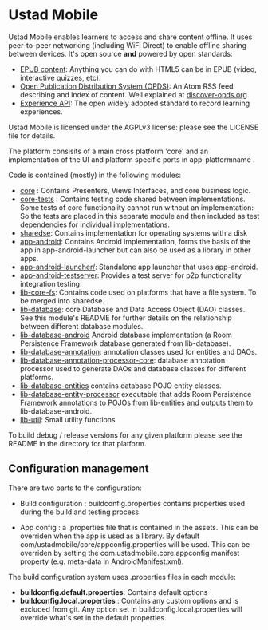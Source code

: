 # Ustad Mobile

Ustad Mobile enables learners to access and share content offline. It uses peer-to-peer networking 
(including WiFi Direct) to enable offline sharing between devices. It's open source __and__ 
powered by open standards:

* [EPUB content](http://idpf.org/epub): Anything you can do with HTML5 can be in EPUB (video, interactive quizzes, etc).
* [Open Publication Distribution System (OPDS)](https://opds-spec.org): An Atom RSS feed describing and index of content. Well explained at [discover-opds.org](http://discover-opds.org).
* [Experience API](http://www.tincanapi.com): The open widely adopted standard to record learning experiences.

Ustad Mobile is licensed under the AGPLv3 license: please see the LICENSE file for details.

The platform consisits of a main cross platform 'core' and an implementation of the UI and platform specific ports in app-platformname .

Code is contained (mostly) in the following modules:
* [core](core/) : Contains Presenters, Views Interfaces, and core business logic.
* [core-tests](core-tests/) : Contains testing code shared between implementations. Some tests of core functionality cannot run without an implementation: So the tests are placed in this separate module and then included as test dependencies for individual implementations.
* [sharedse](sharedse/): Contains implementation for operating systems with a disk
* [app-android](app-android/): Contains Android implementation, forms the basis of the app in
  app-android-launcher but can also be used as a library in other apps.
* [app-android-launcher/](app-android-launcher/): Standalone app launcher that uses app-android.
* [app-android-testserver](app-android-testserver/): Provides a test server for p2p functionality integration testing.
* [lib-core-fs](lib-core-fs/): Contains code used on platforms that have a file system. To be
merged into sharedse.
* [lib-database](lib-database/): core Database and Data Access Object (DAO) classes. See this
module's README for further details on the relationship between different database modules.
* [lib-database-android](lib-database-android/) Android database
implementation (a Room Persistence Framework database generated from lib-database).
* [lib-database-annotation](lib-database-annotation/): annotation classes used for entities
 and DAOs.
* [lib-database-annotation-processor-core](lib-database-annotation-processor-core/): database annotation processor
  used to generate DAOs and database classes for different platforms.
* [lib-database-entities](lib-database-entities/) contains database POJO entity classes.
* [lib-database-entity-processor](lib-database-entity-processor/) executable that adds Room Persistence Framework
annotations to POJOs from lib-entities and outputs them to lib-database-android.
* [lib-util](lib-util/): Small utility functions


To build debug / release versions for any given platform please see the README in the directory for that platform.

## Configuration management

There are two parts to the configuration:

* Build configuration : buildconfig.properties contains properties used
during the build and testing process.

* App config : a .properties file that is contained in the assets. This can be overriden when the
  app is used as a library. By default com/ustadmobile/core/appconfig.properties will be used. This
  can be overriden by setting the com.ustadmobile.core.appconfig manifest property (e.g. meta-data
  in AndroidManifest.xml).

The build configuration system uses .properties files in each module: 
* **buildconfig.default.properties**: Contains default options
* **buildconfig.local.properties** : Contains any custom options and is excluded from git. Any option set in buildconfig.local.properties will override what's set in the default properties.


